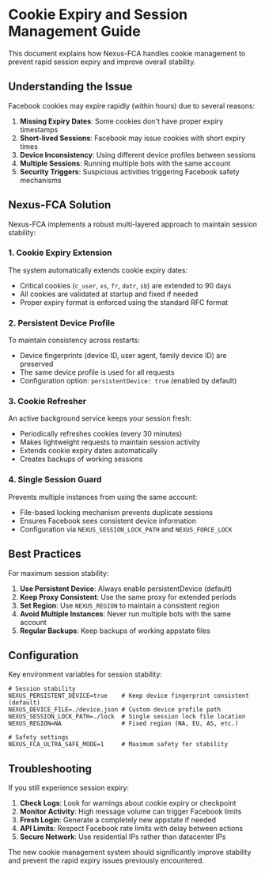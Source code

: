 # Cookie Expiry and Session Management Guide

This document explains how Nexus-FCA handles cookie management to prevent rapid session expiry and improve overall stability.

## Understanding the Issue

Facebook cookies may expire rapidly (within hours) due to several reasons:

1. **Missing Expiry Dates**: Some cookies don't have proper expiry timestamps
2. **Short-lived Sessions**: Facebook may issue cookies with short expiry times
3. **Device Inconsistency**: Using different device profiles between sessions
4. **Multiple Sessions**: Running multiple bots with the same account
5. **Security Triggers**: Suspicious activities triggering Facebook safety mechanisms

## Nexus-FCA Solution

Nexus-FCA implements a robust multi-layered approach to maintain session stability:

### 1. Cookie Expiry Extension

The system automatically extends cookie expiry dates:

- Critical cookies (`c_user`, `xs`, `fr`, `datr`, `sb`) are extended to 90 days
- All cookies are validated at startup and fixed if needed
- Proper expiry format is enforced using the standard RFC format

### 2. Persistent Device Profile

To maintain consistency across restarts:

- Device fingerprints (device ID, user agent, family device ID) are preserved
- The same device profile is used for all requests
- Configuration option: `persistentDevice: true` (enabled by default)

### 3. Cookie Refresher

An active background service keeps your session fresh:

- Periodically refreshes cookies (every 30 minutes)
- Makes lightweight requests to maintain session activity
- Extends cookie expiry dates automatically
- Creates backups of working sessions

### 4. Single Session Guard

Prevents multiple instances from using the same account:

- File-based locking mechanism prevents duplicate sessions
- Ensures Facebook sees consistent device information
- Configuration via `NEXUS_SESSION_LOCK_PATH` and `NEXUS_FORCE_LOCK`

## Best Practices

For maximum session stability:

1. **Use Persistent Device**: Always enable persistentDevice (default)
2. **Keep Proxy Consistent**: Use the same proxy for extended periods
3. **Set Region**: Use `NEXUS_REGION` to maintain a consistent region
4. **Avoid Multiple Instances**: Never run multiple bots with the same account
5. **Regular Backups**: Keep backups of working appstate files

## Configuration

Key environment variables for session stability:

```
# Session stability
NEXUS_PERSISTENT_DEVICE=true    # Keep device fingerprint consistent (default)
NEXUS_DEVICE_FILE=./device.json # Custom device profile path
NEXUS_SESSION_LOCK_PATH=./lock  # Single session lock file location
NEXUS_REGION=NA                 # Fixed region (NA, EU, AS, etc.)

# Safety settings
NEXUS_FCA_ULTRA_SAFE_MODE=1     # Maximum safety for stability
```

## Troubleshooting

If you still experience session expiry:

1. **Check Logs**: Look for warnings about cookie expiry or checkpoint
2. **Monitor Activity**: High message volume can trigger Facebook limits
3. **Fresh Login**: Generate a completely new appstate if needed
4. **API Limits**: Respect Facebook rate limits with delay between actions
5. **Secure Network**: Use residential IPs rather than datacenter IPs

The new cookie management system should significantly improve stability and prevent the rapid expiry issues previously encountered.
